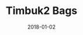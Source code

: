 ---
layout: site
title: "Timbuk2 Bags"
date: 2018-01-02
categories: [community]
version: 1.4.5
major: 1
minor: 4
patch: 5
slug: timbuk2-bags
link: https://www.timbuk2.com/
permalink: /sites/:slug
---